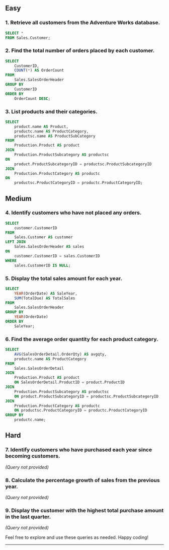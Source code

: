 
## Easy

### 1. Retrieve all customers from the Adventure Works database.
```sql
SELECT *
FROM Sales.Customer;
```

### 2. Find the total number of orders placed by each customer.
```sql
SELECT
    CustomerID,
    COUNT(*) AS OrderCount
FROM
    Sales.SalesOrderHeader
GROUP BY
    CustomerID
ORDER BY
    OrderCount DESC;
```

### 3. List products and their categories.
```sql
SELECT
    product.name AS Product,
    productc.name AS ProductCategory,
    productsc.name AS ProductSubCategory
FROM
    Production.Product AS product
JOIN
    Production.ProductSubcategory AS productsc
ON
    product.ProductSubcategoryID = productsc.ProductSubcategoryID
JOIN
    Production.ProductCategory AS productc
ON
    productsc.ProductCategoryID = productc.ProductCategoryID;
```

## Medium

### 4. Identify customers who have not placed any orders.
```sql
SELECT
    customer.CustomerID
FROM
    Sales.Customer AS customer
LEFT JOIN
    Sales.SalesOrderHeader AS sales
ON
    customer.CustomerID = sales.CustomerID
WHERE
    sales.CustomerID IS NULL;
```

### 5. Display the total sales amount for each year.
```sql
SELECT
    YEAR(OrderDate) AS SaleYear,
    SUM(TotalDue) AS TotalSales
FROM
    Sales.SalesOrderHeader
GROUP BY
    YEAR(OrderDate)
ORDER BY
    SaleYear;
```

### 6. Find the average order quantity for each product category.
```sql
SELECT
    AVG(SalesOrderDetail.OrderQty) AS avgqty,
    productc.name AS ProductCategory
FROM
    Sales.SalesOrderDetail
JOIN
    Production.Product AS product
    ON SalesOrderDetail.ProductID = product.ProductID
JOIN
    Production.ProductSubcategory AS productsc
    ON product.ProductSubcategoryID = productsc.ProductSubcategoryID
JOIN
    Production.ProductCategory AS productc
    ON productsc.ProductCategoryID = productc.ProductCategoryID
GROUP BY
    productc.name;
```

## Hard

### 7. Identify customers who have purchased each year since becoming customers.
*(Query not provided)*

### 8. Calculate the percentage growth of sales from the previous year.
*(Query not provided)*

### 9. Display the customer with the highest total purchase amount in the last quarter.
*(Query not provided)*

Feel free to explore and use these queries as needed. Happy coding!

---
